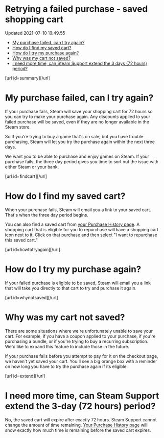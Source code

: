 # Retrying a failed purchase - saved shopping cart
Updated 2021-07-10 19.49.55


* [My purchase failed, can I try again? ](#summary)
* [How do I find my saved cart? ](#findcart)
* [How do I try my purchase again? ](#howtotryagain)
* [Why was my cart not saved? ](#whynotsaved)
* [I need more time, can Steam Support extend the 3 days (72 hours) period? ](#extend)

  
  
[url id=summary][/url]  
  
# **My purchase failed, can I try again?**
If your purchase fails, Steam will save your shopping cart for 72 hours so you can try to make your purchase again. Any discounts applied to your failed purchase will be saved, even if they are no longer available in the Steam store.  
  
So if you're trying to buy a game that's on sale, but you have trouble purchasing, Steam will let you try the purchase again within the next three days.  
  
We want you to be able to purchase and enjoy games on Steam. If your purchase fails, the three day period gives you time to sort out the issue with either Steam or your bank.  
  
[url id=findcart][/url]  
  
# **How do I find my saved cart?**
When your purchase fails, Steam will email you a link to your saved cart. That's when the three day period begins.  
  
You can also find a saved cart from [your Purchase History page](https://store.steampowered.com/account/history/). A shopping cart that is eligible for you to repurchase will have a shopping cart icon next to it. Click on that purchase and then select "I want to repurchase this saved cart."  
  
[url id=howtotryagain][/url]  
  
# **How do I try my purchase again?**
If your failed purchase is eligible to be saved, Steam will email you a link that will take you directly to that cart to try and purchase it again.  
  
[url id=whynotsaved][/url]  
  
# **Why was my cart not saved?**
There are some situations where we're unfortunately unable to save your cart. For example, if you have a coupon applied to your purchase, if you're purchasing a bundle, or if you're trying to buy a recurring subscription. We'd like to expand this feature to include those in the future.  
  
If your purchase fails before you attempt to pay for it on the checkout page, we haven't yet saved your cart. You'll see a big orange box with a reminder on how long you have to try the purchase again if its eligible.  
  
[url id=extend][/url]  
  
# **I need more time, can Steam Support extend the 3-day (72 hours) period?** 
No, the saved cart will expire after exactly 72 hours. Steam Support cannot change the amount of time remaining. [Your Purchase History page](https://store.steampowered.com/account/history/) will show exactly how much time is remaining before the saved cart expires.  
  
